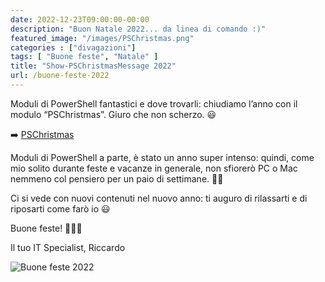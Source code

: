 ```yaml
---
date: 2022-12-23T09:00:00-00:00
description: "Buon Natale 2022... da linea di comando :)"
featured_image: "/images/PSChristmas.png"
categories : ["divagazioni"]
tags: [ "Buone feste", "Natale" ]
title: "Show-PSChristmasMessage 2022"
url: /buone-feste-2022
---
```

Moduli di PowerShell fantastici e dove trovarli: chiudiamo l’anno con il modulo “PSChristmas”. Giuro che non scherzo. 😃

➡️ [PSChristmas](https://github.com/jdhitsolutions/PSChristmas)

Moduli di PowerShell a parte, è stato un anno super intenso: quindi, come mio solito durante feste e vacanze in generale, non sfiorerò PC o Mac nemmeno col pensiero per un paio di settimane. 🙌🏻

Ci si vede con nuovi contenuti nel nuovo anno: ti auguro di rilassarti e di riposarti come farò io 😃

Buone feste! 🎅🏻🎄

Il tuo IT Specialist, Riccardo

![Buone feste 2022](/images/PSChristmas.png)